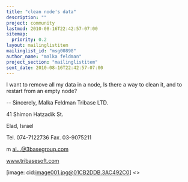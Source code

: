 ```yaml
---
title: "clean node's data"
description: ""
project: community
lastmod: 2010-08-16T22:42:57-07:00
sitemap:
  priority: 0.2
layout: mailinglistitem
mailinglist_id: "msg00898"
author_name: "malka feldman"
project_section: "mailinglistitem"
sent_date: 2010-08-16T22:42:57-07:00
---
```



I want to remove all my data in a node, Is there a way to clean it, and to
restart from an empty node?

-- 
Sincerely,
Malka Feldman
Tribase LTD.

41 Shimon Hatzadik St.

Elad, Israel

Tel. 074-7122736 Fax. 03-9075211

m al...@3basegroup.com

www.tribasesoft.com

[image: cid:image001.jpg@01CB2DDB.3AC492C0]
&lt;&gt;

